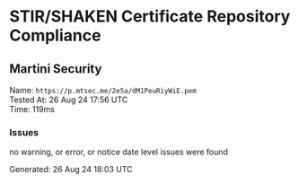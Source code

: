 # STIR/SHAKEN Certificate Repository Compliance

## Martini Security

Name: `https://p.mtsec.me/2e5a/dM1PeuRiyWiE.pem`\
Tested At: 26 Aug 24 17:56 UTC\
Time: 119ms

### Issues

no warning, or error, or notice date level issues were found

Generated: 26 Aug 24 18:03 UTC